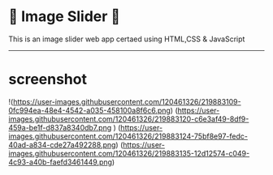 # 🤝 Image Slider 🤝

This is an image slider web app certaed using HTML,CSS & JavaScript

<hr>

# screenshot

!(https://user-images.githubusercontent.com/120461326/219883109-0fc994ea-48e4-4542-a035-458100a8f6c6.png)
(https://user-images.githubusercontent.com/120461326/219883120-c6e3af49-8df9-459a-be1f-d837a8340db7.png )
(https://user-images.githubusercontent.com/120461326/219883124-75bf8e97-fedc-40ad-a834-cde27a492288.png)
(https://user-images.githubusercontent.com/120461326/219883135-12d12574-c049-4c93-a40b-faefd3461449.png)

